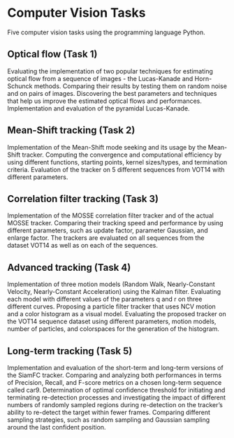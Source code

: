 # Computer Vision Tasks

Five computer vision tasks using the programming language Python.

## Optical flow (Task 1)
Evaluating the implementation of two popular techniques for estimating optical flow from a sequence of images - the Lucas-Kanade and Horn-Schunck methods. Comparing their results by testing them on random noise and on pairs of images. Discovering the best parameters and techniques that help us improve the estimated optical flows and performances. Implementation and evaluation of the pyramidal Lucas-Kanade.

## Mean-Shift tracking (Task 2)
Implementation of the Mean-Shift mode seeking and its usage by the Mean-Shift tracker. Computing the convergence and computational efficiency by using different functions, starting points, kernel sizes/types, and termination criteria. Evaluation of the tracker on 5 different sequences from VOT14 with different parameters.

## Correlation filter tracking (Task 3)
Implementation of the MOSSE correlation filter tracker and of the actual MOSSE tracker. Comparing their tracking speed and performance by using different parameters, such as update factor, parameter Gaussian, and enlarge factor. The trackers are evaluated on all sequences from the dataset VOT14 as well as on each of the sequences.

## Advanced tracking (Task 4)
Implementation of three motion models (Random Walk, Nearly-Constant Velocity, Nearly-Constant Acceleration) using the Kalman filter. Evaluating each model with different values of the parameters q and r on three different curves. Proposing a particle filter tracker that uses NCV motion and a color histogram as a visual model. Evaluating the proposed tracker on the VOT14 sequence dataset using different parameters, motion models, number of particles, and colorspaces for the generation of the histogram.

## Long-term tracking (Task 5)
Implementation and evaluation of the short-term and long-term versions of the SiamFC tracker. Comparing and analyzing both performances in terms of Precision, Recall, and F-score metrics on a chosen long-term sequence called car9. Determination of optimal confidence threshold for initiating and terminating re-detection processes and investigating the impact of different numbers of randomly sampled regions during re-detection on the tracker’s ability to re-detect the target within fewer frames. Comparing different sampling strategies, such as random sampling and Gaussian sampling around the last confident position.
